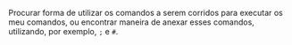 Procurar forma de utilizar os comandos a serem corridos para executar os meu comandos, ou encontrar maneira de anexar esses comandos, utilizando, por exemplo, `;` e `#`.
